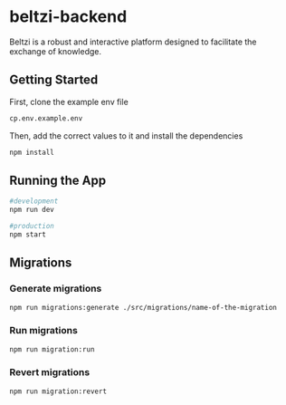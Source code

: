 # beltzi-backend
Beltzi is a robust and interactive platform designed to facilitate the exchange of knowledge. 

## Getting Started

First, clone the example env file 

```bash
cp.env.example.env
``` 
Then, add the correct values to it and install the dependencies 

```bash
npm install
``` 

## Running the App

```bash
#development
npm run dev

#production
npm start
```

## Migrations

### Generate migrations 

```bash
npm run migrations:generate ./src/migrations/name-of-the-migration
```

### Run migrations
```bash
npm run migration:run
```

### Revert migrations
```bash
npm run migration:revert
```


